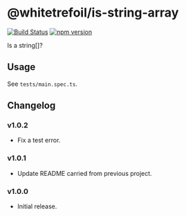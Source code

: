 @whitetrefoil/is-string-array
==========

[![Build Status](https://travis-ci.org/whitetrefoil/is-string-array.svg?branch=master)](https://travis-ci.org/whitetrefoil/is-string-array) [![npm version](https://badge.fury.io/js/%40whitetrefoil%2Fis-string-array.svg)](https://badge.fury.io/js/%40whitetrefoil%2Fis-string-array)

Is a string[]?

Usage
-----

See `tests/main.spec.ts`.

Changelog
---------

### v1.0.2

* Fix a test error.

### v1.0.1

* Update README carried from previous project.

### v1.0.0

* Initial release.
